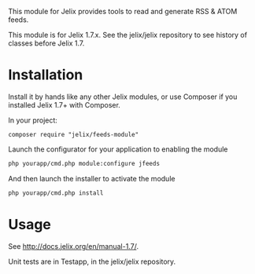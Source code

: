 This module for Jelix provides tools to read and generate RSS & ATOM feeds.

This module is for Jelix 1.7.x. See the jelix/jelix repository to see
history of classes before Jelix 1.7.


Installation
============

Install it by hands like any other Jelix modules, or use Composer if you installed
Jelix 1.7+ with Composer.

In your project:

```
composer require "jelix/feeds-module"
```

Launch the configurator for your application to enabling the module

```bash
php yourapp/cmd.php module:configure jfeeds
```

And then launch the installer to activate the module

```bash
php yourapp/cmd.php install
```

Usage
=====

See http://docs.jelix.org/en/manual-1.7/.

Unit tests are in Testapp, in the jelix/jelix repository.
